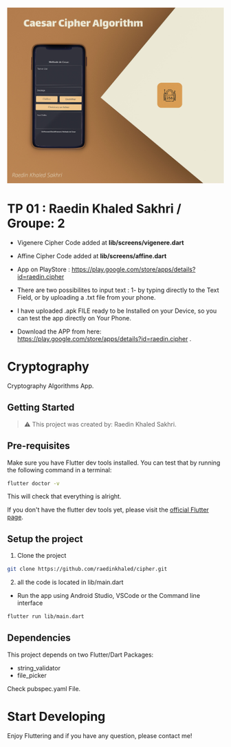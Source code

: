 ![AppScreen](appScreen.jpg)
# TP 01 : Raedin Khaled Sakhri / Groupe: 2

* Vigenere Cipher Code added at **lib/screens/vigenere.dart**

* Affine Cipher Code added at **lib/screens/affine.dart**

* App on PlayStore : https://play.google.com/store/apps/details?id=raedin.cipher

* There are two possibilites to input text : 1- by typing directly to the Text Field, or by uploading a .txt file from your phone.

* I have uploaded .apk FILE ready to be Installed on your Device, so you can test the app directly on Your Phone.

* Download the APP from here: https://play.google.com/store/apps/details?id=raedin.cipher .


# Cryptography

Cryptography Algorithms App.

## Getting Started

> ⚠️ This project was created by: Raedin Khaled Sakhri.

## Pre-requisites

Make sure you have Flutter dev tools installed.
You can test that by running the following command in a terminal:

```bash
flutter doctor -v
```

This will check that everything is alright.

If you don't have the flutter dev tools yet, please visit the [official Flutter page](https://flutter.dev).

## Setup the project

1. Clone the project

```bash
git clone https://github.com/raedinkhaled/cipher.git
```
2. all the code is located in lib/main.dart

* Run the app using Android Studio, VSCode or the Command line interface

```bash
flutter run lib/main.dart
```

## Dependencies

This project depends on two Flutter/Dart Packages:

 * string_validator
 * file_picker
 
 Check pubspec.yaml File.
 
 # Start Developing
 
 Enjoy Fluttering and if you have any question, please contact me!
